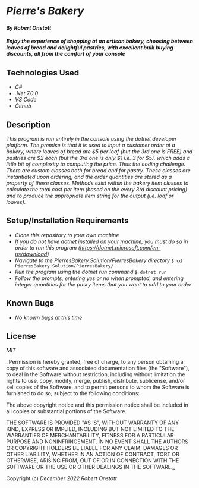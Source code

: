 # _Pierre's Bakery_

#### By _**Robert Onstott**_

#### _Enjoy the experience of shopping at an artisan bakery, choosing between loaves of bread and delightful pastries, with excellent bulk buying discounts, all from the comfort of your console_

## Technologies Used

* _C#_
* _.Net 7.0.0_
* _VS Code_
* _Github_

## Description

_This program is run entirely in the console using the dotnet developer platform. The premise is that it is used to input a customer order at a bakery, where loaves of bread are $5 per loaf (but the 3rd one is FREE) and pastries are $2 each (but the 3rd one is only $1 i.e. 3 for $5), which adds a little bit of complexity to computing the price. Thus the coding challenge. There are custom classes both for bread and for pastry. These classes are instantiated upon ordering, and the order quantities are stored as a property of these classes. Methods exist within the bakery item classes to calculate the total cost per item (based on the every 3rd discount pricing) and to produce the appropriate item string for the output (i.e. loaf or loaves)._

## Setup/Installation Requirements

* _Clone this repository to your own machine_
* _If you do not have dotnet installed on your machine, you must do so in order to run this program (https://dotnet.microsoft.com/en-us/download)_
* _Navigate to the PierresBakery.Solution/PierresBakery directory_
  `$ cd PierresBakery.Solution/PierresBakery/`
* _Run the program using the dotnet run command_
  `$ dotnet run`
* _Follow the prompts, entering yes or no when prompted, and entering integer quantities for the pasry items that you want to add to your order_

## Known Bugs

* _No known bugs at this time_

## License

_MIT_

_Permission is hereby granted, free of charge, to any person obtaining a copy of this software and associated documentation files (the "Software"), to deal in the Software without restriction, including without limitation the rights to use, copy, modify, merge, publish, distribute, sublicense, and/or sell copies of the Software, and to permit persons to whom the Software is furnished to do so, subject to the following conditions:

The above copyright notice and this permission notice shall be included in all copies or substantial portions of the Software.

THE SOFTWARE IS PROVIDED "AS IS", WITHOUT WARRANTY OF ANY KIND, EXPRESS OR IMPLIED, INCLUDING BUT NOT LIMITED TO THE WARRANTIES OF MERCHANTABILITY, FITNESS FOR A PARTICULAR PURPOSE AND NONINFRINGEMENT. IN NO EVENT SHALL THE AUTHORS OR COPYRIGHT HOLDERS BE LIABLE FOR ANY CLAIM, DAMAGES OR OTHER LIABILITY, WHETHER IN AN ACTION OF CONTRACT, TORT OR OTHERWISE, ARISING FROM, OUT OF OR IN CONNECTION WITH THE SOFTWARE OR THE USE OR OTHER DEALINGS IN THE SOFTWARE._

Copyright (c) _December 2022_ _Robert Onstott_